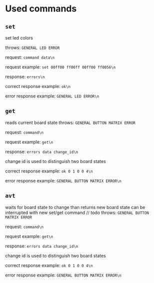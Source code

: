 

# Used commands 
## `set` 
set led colors 
    
throws:
`GENERAL LED ERROR` 

request:
`command data\n`

request example:
`set 00ff00 ff00ff 00ff00 ff0056\n`

response:
`errors\n`

correct response example:
`ok\n`

error response example:
`GENERAL LED ERROR\n`


## `get` 
reads current board state
throws:
`GENERAL BUTTON MATRIX ERROR`

request:
`command\n`

request example:
`get\n`

response:
`errors data change_id\n`

change id is used to distinguish two board states  

correct response example:
`ok 0 1 0 0 4\n`

error response example:
`GENERAL BUTTON MATRIX ERROR\n`


## `avt`
waits for board state to change than returns new board state
can be interrupted with new set/get command // todo
throws:
`GENERAL BUTTON MATRIX ERROR`

request:
`command\n`

request example:
`get\n`

response:
`errors data change_id\n`

change id is used to distinguish two board states  

correct response example:
`ok 0 1 0 0 4\n`

error response example:
`GENERAL BUTTON MATRIX ERROR\n`

